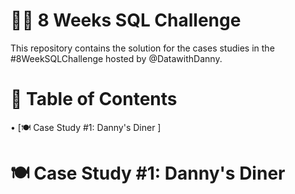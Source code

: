 # 📣📣 8 Weeks SQL Challenge

This repository contains the solution for the cases studies in the #8WeekSQLChallenge hosted by @DatawithDanny. 

# 📖 Table of Contents 

• [🍽 Case Study #1: Danny's Diner ]

# 🍽 Case Study #1: Danny's Diner 
